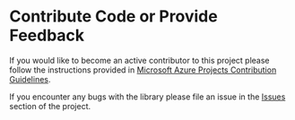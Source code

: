 # Contribute Code or Provide Feedback

If you would like to become an active contributor to this project please follow the instructions provided in [Microsoft Azure Projects Contribution Guidelines](http://azure.github.io/guidelines/).

If you encounter any bugs with the library please file an issue in the [Issues](https://github.com/Azure/Secured-SaaS-Wallet/issues) section of the project.